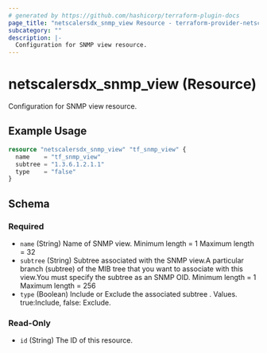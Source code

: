 ```yaml
---
# generated by https://github.com/hashicorp/terraform-plugin-docs
page_title: "netscalersdx_snmp_view Resource - terraform-provider-netscalersdx"
subcategory: ""
description: |-
  Configuration for SNMP view resource.
---
```


# netscalersdx_snmp_view (Resource)

Configuration for SNMP view resource.

## Example Usage

```terraform
resource "netscalersdx_snmp_view" "tf_snmp_view" {
  name    = "tf_snmp_view"
  subtree = "1.3.6.1.2.1.1"
  type    = "false"
}
```

<!-- schema generated by tfplugindocs -->
## Schema

### Required

- `name` (String) Name of SNMP view. Minimum length =  1 Maximum length =  32
- `subtree` (String) Subtree associated with the SNMP view.A particular branch (subtree) of the MIB tree that you want to associate with this view.You must specify the subtree as an SNMP OID. Minimum length =  1 Maximum length =  256
- `type` (Boolean) Include or Exclude the associated subtree . Values. true:Include, false: Exclude.

### Read-Only

- `id` (String) The ID of this resource.
